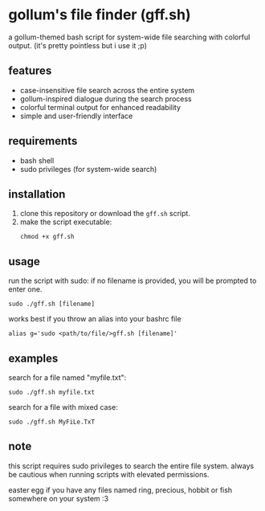 # gollum's file finder (gff.sh)

a gollum-themed bash script for system-wide file searching with colorful output. (it's pretty pointless but i use it ;p)

## features

- case-insensitive file search across the entire system
- gollum-inspired dialogue during the search process
- colorful terminal output for enhanced readability
- simple and user-friendly interface

## requirements

- bash shell
- sudo privileges (for system-wide search)

## installation

1. clone this repository or download the `gff.sh` script.
2. make the script executable:
   ```
   chmod +x gff.sh
   ```

## usage

run the script with sudo:
if no filename is provided, you will be prompted to enter one.

```
sudo ./gff.sh [filename]
```

works best if you throw an alias into your bashrc file
```
alias g='sudo <path/to/file/>gff.sh [filename]'
```

## examples

search for a file named "myfile.txt":
```
sudo ./gff.sh myfile.txt
```

search for a file with mixed case:
```
sudo ./gff.sh MyFiLe.TxT
```

## note

this script requires sudo privileges to search the entire file system. always be cautious when running scripts with elevated permissions.

easter egg if you have any files named ring, precious, hobbit or fish somewhere on your system :3
